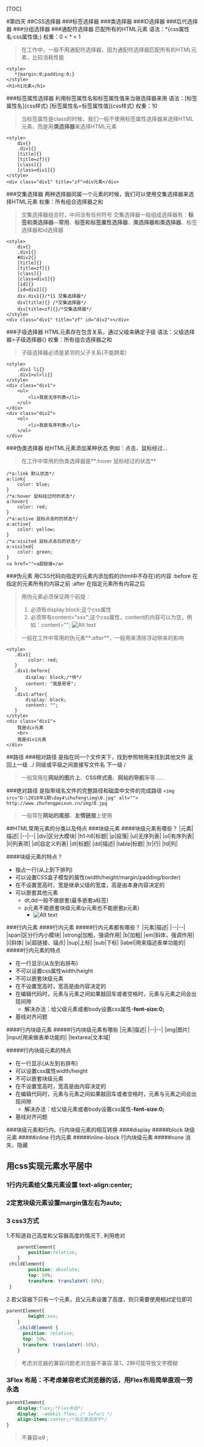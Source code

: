 [TOC]

#第四天
##CSS选择器
###标签选择器
###类选择器
###ID选择器
###后代选择器
###分组选择器
###通配符选择器
匹配所有的HTML元素
语法：*{css属性名:css属性值;}
权重：0 < * < 1
> 在工作中，一般不用通配符选择器，因为通配符选择器匹配所有的HTML元素，比较消耗性能
```
<style>
   *{margin:0;padding:0;} 
</style>
<h1>h1元素</h1>
```

###标签属性选择器
利用标签属性名和标签属性值来当做选择器来用
语法：[标签属性名]{css样式}
            [标签属性名=标签属性值]{css样式}
权重：10
> 当标签属性是class的时候，我们一般不使用标签属性选择器来选择HTML元素，而是用**类选择器**来选择HTML元素
```
<style>
	div{}  
    .div1{}
    [title]{}
    [title=zf]{}
    [class]{}
    [class=div1]{}
</style>
<div class="div1" title="zf">div元素</div>
```
###交集选择器
两种选择器同属一个元素的时候，我们可以使用交集选择器来选择HTML元素
权重：所有组合选择器之和
> 交集选择器组合时，中间没有任何符号
> 交集选择器一般组成选择器有：**标签和类选择器--常用**、**标签和标签属性选择器**、**类选择器和类选择器**、标签选择器和id选择器
```
<style>
    div{} 
    .div1{} 
    #div2{} 
    [title]{} 
    [title=zf]{} 
    [class]{} 
    [class=div1]{}
    [id]{}
    [id=div2]{}
    div.div1{}/*11 交集选择器*/
    div[title]{} /*交集选择器*/
    div[title=zf]{}/*交集选择器*/
</style>
<div class="div1" title="zf" id="div2"></div>
```
###子级选择器
HTML元素存在包含关系，通过父级来确定子级
语法：父级选择器>子级选择器{}
权重：所有组合选择器之和
> 子级选择器必须是紧邻的父子关系(不能跨辈)
```
<style>
	.div1 li{}
	.div1>ul>li{}
</style>
<div class="div1">
    <ul>
        <li>我是无序列表</li>
    </ul>
</div>
<div class="div2">
    <ol>
        <li>我是有序列表</li>
    </ol>
</div>
```
###伪类选择器
给HTML元素添加某种状态
例如：点击、鼠标经过...
> 在工作中常用的伪类选择器是**:hover 鼠标经过的状态**
```
/*a:link 默认状态*/
a:link{
	color: blue;
}
/*a:hover 鼠标经过时的状态*/
a:hover{
	color: red;
}
/*a:active 鼠标点击时的状态*/
a:active{
	color: yellow;
}
/*a:visited 鼠标点击后的状态*/
a:visited{
	color: green;
}
<a href="">a超链接</a>
```
###伪元素
用CSS代码向指定的元素内添加假的(html中不存在)的内容
:before 在指定的元素所有的内容之前
:after 在指定元素所有内容之后
> 用伪元素必须保证两个前提：
> 1. 必须有display:block;这个css属性
> 2. 必须带有content="xxx";这个css属性，content的内容可以为空，例如：content="";
![Alt text](./1519889626639.png)

> 一般在工作中常用的伪元素**:after**，一般用来清除浮动带来的影响

```
<style>
   .div1{
        color: red;
   }
   .div1:before{
       display: block;/*块*/
       content: "我是哥哥";   
   }
   .div1:after{
       display: block;
       content: "";  
   }
</style>
<div class="div1">
    我是div元素
    <br>
    我是div1元素
</div>
```
##路径
###相对路径
是指在同一个文件夹下，找到参照物用来找到其他文件
返回上一级  ../
同级或平级之间直接写文件名
下一级   /
> 一般常用在**网站的图片上**、**CSS样式表**、**网站的导航**等等......

###绝对路径
是指带域名文件的完整路径和磁盘中文件的完成路径
`<img src="D:\2018年1期\day4\zhufeng\img\0.jpg" alt="">`
`http://www.zhufengpeixun.cn/img/0.jpg`
> 一般常在**网站的尾部**、**友情链接**上使用


##HTML常用元素的分类以及特点
###块级元素
####块级元素有哪些？
|元素|描述|
|--|--|
|div|区分大模块|
|h1-h6|标题|
|p|段落|
|ul|无序列表|
|ol|有序列表|
|li|列表项|
|dl|自定义列表|
|dt|标题|
|dd|描述|
|table|标题|
|tr|行|
|td|列|

####块级元素的特点？
- 独占一行(从上到下排列)
- 可以设置CSS盒子模型的属性(width/height/margin/padding/border)
- 在不设置宽高时，宽是继承父级的宽度，高是由本身内容决定的
- 可以嵌套其他元素
	- dt,dd一般不做嵌套(最多嵌套a标签)
	- p元素不能嵌套块级元素(p元素也不能嵌套p元素)
		- ![Alt text](./1519894123096.png)

###行内元素
####行内元素
#####行内元素都有哪些？
|元素|描述|
|--|--|
|span|区分行内小模块|
|strong|加粗，强调作用|
|b|加粗|
|em|斜体，强调作用|
|i|斜体|
|a|超链接、锚点|
|sup|上标|
|sub|下标|
|label|用来描述表单功能的|
#####行内元素的特点
- 在一行显示(从左到右排布)
- 不可以设置css属性width/height
- 不可以嵌套块级元素
- 在不设置宽高时，宽高是由内容决定的
- 在编辑代码时，元素与元素之间如果敲回车或者空格时，元素与元素之间会出现间隙
	- 解决办法：给父级元素或者body设置css属性-**font-size:0;**
- 基线对齐问题

####行内块级元素
#####行内块级元素有哪些
|元素|描述|
|--|--|
|img|图片|
|input|用来做表单功能的|
|textarea|文本域|

#####行内块级元素的特点
- 在一行显示(从左到右排布)
- 可以设置css属性width/height
- 不可以嵌套块级元素
- 在不设置宽高时，宽高是由内容决定的
- 在编辑代码时，元素与元素之间如果敲回车或者空格时，元素与元素之间会出现间隙
	- 解决办法：给父级元素或者body设置css属性-**font-size:0;**
- 基线对齐问题

###块级元素和行内、行内块级元素的相互转换
####display
#####block 块级元素
#####inline 行内元素
#####inline-block 行内块级元素
#####none 消失、隐藏

## 用css实现元素水平居中
### 1行内元素给父集元素设置 text-align:center;
### 2定宽块级元素设置margin值左右为auto;


### 3 css3方式
1.不知道自己高度和父容器高度的情况下, 利用绝对
```css
    parentElement{
        position:relative;
    }
 childElement{
        position: absolute;
        top: 50%;
        transform: translateY(-50%);
 }
```
2.若父容器下只有一个元素，且父元素设置了高度，则只需要使用相对定位即可 
``` css
parentElement{
        height:xxx;
    }
    .childElement {
      position: relative;
      top: 50%;
      transform: translateY(-50%);
    }
```
> 考虑浏览器的兼容问题老浏览器不兼容.第1，2种可能导致文字模糊

### 3Flex 布局：不考虑兼容老式浏览器的话，用Flex布局简单直观一劳永逸
```css
parentElement{
    display:flex;/*Flex布局*/
    display: -webkit-flex; /* Safari */
    align-items:center;/*指定垂直居中*/
}
```
>不兼容ie9 ;